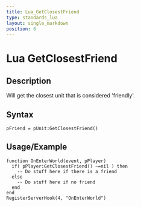 ```yaml
---
title: Lua_GetClosestFriend
type: standards_lua
layout: single_markdown
position: 6
---
```


# Lua GetClosestFriend

## Description

Will get the closest unit that is considered 'friendly'.

## Syntax

```
pFriend = pUnit:GetClosestFriend()
```

## Usage/Example

```
function OnEnterWorld(event, pPlayer)
  if( pPlayer:GetClosestFriend() ~=nil ) then
    -- Do stuff here if there is a friend
  else
    -- Do stuff here if no friend
  end
end
RegisterServerHook(4, "OnEnterWorld")
```